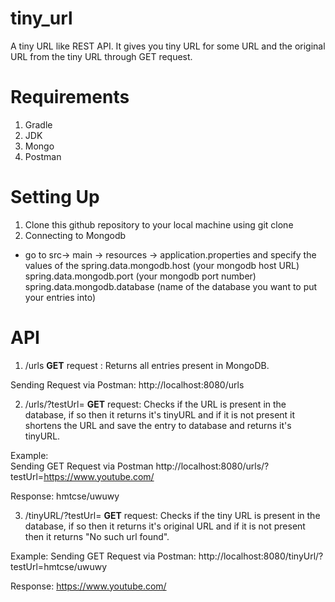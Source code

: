 # tiny_url
A tiny URL like REST API. It gives you tiny URL for some URL and the original URL from the tiny URL through GET request.

# Requirements
1. Gradle
2. JDK
3. Mongo
4. Postman

# Setting Up
1. Clone this github repository to your local machine using git clone <repository URL>  
2. Connecting to Mongodb
- go to src-> main -> resources -> application.properties and specify the values of the 
  spring.data.mongodb.host (your mongodb host URL)
  spring.data.mongodb.port (your mongodb port number)
  spring.data.mongodb.database  (name of the database you want to put your entries into)
  
# API
1. /urls
**GET** request : Returns all entries present in MongoDB.

Sending Request via Postman:
http://localhost:8080/urls
    
2. /urls/?testUrl=<URL>
**GET** request: Checks if the URL is present in the database, if so then it returns it's tinyURL and if it is not present it shortens the URL and save the entry to database and returns it's tinyURL.

Example:  
Sending GET Request via Postman
http://localhost:8080/urls/?testUrl=https://www.youtube.com/ 

Response:
hmtcse/uwuwy  

3. /tinyURL/?testUrl=<tiny URL>
**GET** request: Checks if the tiny URL is present in the database, if so then it returns it's original URL and if it is not present then it returns "No such url found". 

Example: 
Sending GET Request via Postman: 
http://localhost:8080/tinyUrl/?testUrl=hmtcse/uwuwy 

Response:
https://www.youtube.com/   

